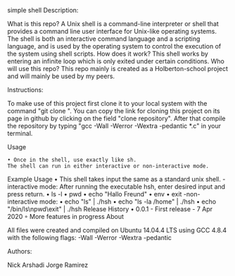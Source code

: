 simple shell
Description:

What is this repo?
A Unix shell is a command-line interpreter or shell that provides a command line user interface for Unix-like operating systems. The shell is both an interactive command language and a scripting language, and is used by the operating system to control the execution of the system using shell scripts.
How does it work?
This shell works by entering an infinite loop which is only exited under certain conditions.
Who will use this repo?
This repo mainly is created as a Holberton-school project and will mainly be used by my peers.

Instructions:

To make use of this project first clone it to your local system with the command 
"git clone <link>".
You can copy the link for cloning this project on its page in github by clicking on the field
"clone repository".
After that compile the repository by typing "gcc -Wall -Werror -Wextra -pedantic *.c" in
your terminal.

Usage

    • Once in the shell, use exactly like sh.
    The shell can run in either interactive or non-interactive mode.
Example Usage
    • This shell takes input the same as a standard unix shell.
    -interactive mode:
    After running the executable hsh, enter desired input and press return. 
    • ls -l 
    • pwd
    • echo "Hallo Freund"
    • env
    • exit
    -non-interactive mode:
    • echo "ls" | ./hsh
    • echo "ls -la /home" | ./hsh
    • echo "/bin/ls\npwd\exit" | ./hsh
Release History
    • 0.0.1 - First release - 7 Apr 2020 
        ◦ More features in progress 
About

All files were created and compiled on Ubuntu 14.04.4 LTS using
GCC 4.8.4 with the following flags: -Wall -Werror -Wextra -pedantic

Authors:

Nick Arshadi
Jorge Ramirez
